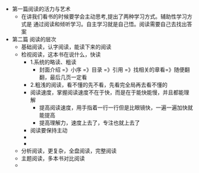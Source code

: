 - 第一篇阅读的活力与艺术
	- 在讲我们看书的时候要学会主动思考,提出了两种学习方式。辅助性学习方式是 通过阅读和倾听学习。自主学习就是自己悟。阅读需要自己去找出答案
- 第二篇 阅读的层次
	- 基础阅读，认字阅读，能读下来的阅读
	- 检视阅读，这本书在说什么，快读
		- 1.系统的略读、粗读
			- 封面介绍 =》小序 =》目录 =》引用 =》找相关的章看=》随便翻翻，最后几页一定看
		- 2.粗浅的阅读，看不懂的先不看，先看完全局再去看不懂的
		- 阅读速度，掌握阅读速度不在于快，而是在于能快能慢，并且都能理解
			- 提高阅读速度，用手指着一行一行但是比眼镜快，一遍一遍加快就能提高
			- 提高理解力，速度上去了，专注也就上去了
		- 阅读要保持主动
		-
		-
	- 分析阅读，更复杂，全盘阅读，完整阅读
	- 主题阅读，多本书对比阅读
	-